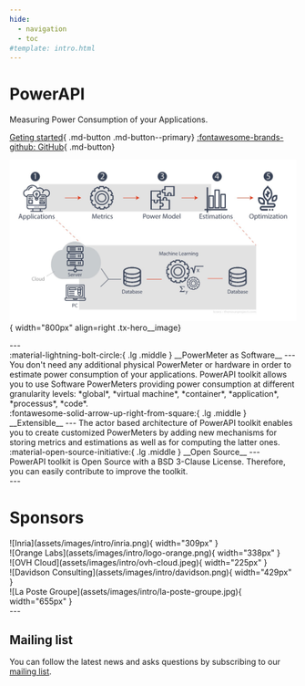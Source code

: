 ```yaml
---
hide:
  - navigation
  - toc
#template: intro.html
---
```


<div class="tx-hero markdown" markdown>

  <div class="tx-hero__content" markdown>

# PowerAPI

Measuring Power Consumption of your Applications.

[Geting started](getting_started){ .md-button .md-button--primary}
[:fontawesome-brands-github: GitHub](https://github.com/powerapi-ng/){ .md-button}  

  </div>

![PowerAPI Overview](assets/images/intro/overview.png){ width="800px" align=right .tx-hero__image}

</div>
---

<!-- div class="grid cards" markdown-->

<div class="grid-container" markdown>
  <div class="grid-item card container" markdown>
:material-lightning-bolt-circle:{ .lg .middle } __PowerMeter as Software__
---
 You don't need any additional physical PowerMeter or hardware in order to estimate power consumption of your applications.
 PowerAPI toolkit allows you to use Software PowerMeters providing power consumption at different granularity levels: *global*, *virtual machine*, *container*, *application*, *processus*, *code*.
  </div>
  <div class="grid-item card container" markdown>
:fontawesome-solid-arrow-up-right-from-square:{ .lg .middle } __Extensible__
---
The actor based architecture of PowerAPI toolkit enables you to create customized PowerMeters by adding new mechanisms for storing metrics and estimations as well as for computing the latter ones.
  </div>
  <div class="grid-item card container" markdown>
:material-open-source-initiative:{ .lg .middle } __Open Source__
---
PowerAPI toolkit is Open Source with a BSD 3-Clause License.
Therefore, you can easily contribute to improve the toolkit.
  </div>
</div>
---

# Sponsors

<div class="sponsors" markdown>
  <div class="sponsor" markdown>  
![Inria](assets/images/intro/inria.png){ width="309px" }
  </div>
  <div class="sponsor" markdown>  
![Orange Labs](assets/images/intro/logo-orange.png){ width="338px" }
  </div>
  <div class="sponsor" markdown>  
![OVH Cloud](assets/images/intro/ovh-cloud.jpeg){ width="225px" }
  </div>
  <div class="sponsor" markdown>  
![Davidson Consulting](assets/images/intro/davidson.png){ width="429px" }
  </div>
  <div class="sponsor" markdown>  
![La Poste Groupe](assets/images/intro/la-poste-groupe.jpg){ width="655px" }
  </div>
</div>
---

## Mailing list

You can follow the latest news and asks questions by subscribing to our <a href="mailto:sympa@inria.fr?subject=subscribe powerapi">mailing list</a>.
